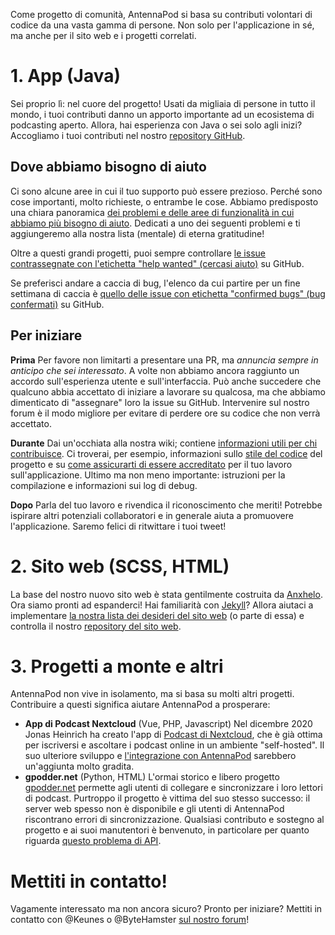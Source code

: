 Come progetto di comunità, AntennaPod si basa su contributi volontari di codice
da una vasta gamma di persone. Non solo per l'applicazione in sé, ma anche per
il sito web e i progetti correlati.

# 1. App (Java)

Sei proprio lì: nel cuore del progetto! Usati da migliaia di persone in tutto il
mondo, i tuoi contributi danno un apporto importante ad un ecosistema di
podcasting aperto. Allora, hai esperienza con Java o sei solo agli inizi?
Accogliamo i tuoi contributi nel nostro [repository
GitHub](https://github.com/AntennaPod/AntennaPod).

## Dove abbiamo bisogno di aiuto

Ci sono alcune aree in cui il tuo supporto può essere prezioso. Perché sono cose
importanti, molto richieste, o entrambe le cose. Abbiamo predisposto una chiara
panoramica [dei problemi e delle aree di funzionalità in cui abbiamo più bisogno
di aiuto](https://github.com/AntennaPod/AntennaPod/projects/2). Dedicati a uno
dei seguenti problemi e ti aggiungeremo alla nostra lista (mentale) di eterna
gratitudine!

Oltre a questi grandi progetti, puoi sempre controllare [le issue contrassegnate
con l'etichetta "help wanted" (cercasi
aiuto)](https://github.com/AntennaPod/AntennaPod/labels/help%20wanted) su GitHub.

Se preferisci andare a caccia di bug, l'elenco da cui partire per un fine
settimana di caccia è [quello delle issue con etichetta "confirmed bugs" (bug
confermati)](https://github.com/AntennaPod/AntennaPod/labels/Type%3A%20Confirmed%20bug)
su GitHub.

## Per iniziare

**Prima** Per favore non limitarti a presentare una PR, ma *annuncia sempre in
anticipo che sei interessato*. A volte non abbiamo ancora raggiunto un accordo
sull'esperienza utente e sull'interfaccia. Può anche succedere che qualcuno
abbia accettato di iniziare a lavorare su qualcosa, ma che abbiamo dimenticato
di "assegnare" loro la issue su GitHub. Intervenire sul nostro forum è il modo
migliore per evitare di perdere ore su codice che non verrà accettato.

**Durante** Dai un'occhiata alla nostra wiki; contiene [informazioni utili per
chi contribuisce](https://github.com/AntennaPod/AntennaPod/wiki). Ci troverai,
per esempio, informazioni sullo [stile del
codice](https://github.com/AntennaPod/AntennaPod/wiki/Code-style) del progetto e
su [come assicurarti di essere
accreditato](https://github.com/AntennaPod/AntennaPod/wiki/Getting-accredited-on-the-Contributors-page)
per il tuo lavoro sull'applicazione. Ultimo ma non meno importante: istruzioni
per la compilazione e informazioni sui log di debug.

**Dopo** Parla del tuo lavoro e rivendica il riconoscimento che meriti! Potrebbe
ispirare altri potenziali collaboratori e in generale aiuta a promuovere
l'applicazione. Saremo felici di ritwittare i tuoi tweet!

# 2. Sito web (SCSS, HTML)

La base del nostro nuovo sito web è stata gentilmente costruita da
[Anxhelo](https://lushka.al). Ora siamo pronti ad espanderci! Hai familiarità
con [Jekyll](https://jekyllrb.com/)? Allora aiutaci a implementare [la nostra
lista dei desideri del sito
web](https://forum.antennapod.org/t/sitemap-for-the-new-website/240) (o parte di
essa) e controlla il nostro [repository del sito
web](https://github.com/AntennaPod/antennapod.github.io).

# 3. Progetti a monte e altri

AntennaPod non vive in isolamento, ma si basa su molti altri progetti.
Contribuire a questi significa aiutare AntennaPod a prosperare:

* **App di Podcast Nextcloud** (Vue, PHP, Javascript) Nel dicembre 2020 Jonas
Heinrich ha creato l'app di [Podcast di
Nextcloud](https://apps.nextcloud.com/apps/podcast), che è già ottima per
iscriversi e ascoltare i podcast online in un ambiente "self-hosted". Il suo
ulteriore sviluppo e [l'integrazione con
AntennaPod](https://git.project-insanity.org/onny/nextcloud-app-podcast/-/issues/103)
sarebbero un'aggiunta molto gradita.
* **gpodder.net** (Python, HTML) L'ormai storico e libero progetto
[gpodder.net](https://gpodder.net/) permette agli utenti di collegare e
sincronizzare i loro lettori di podcast. Purtroppo il progetto è vittima del suo
stesso successo: il server web spesso non è disponibile e gli utenti di
AntennaPod riscontrano errori di sincronizzazione. Qualsiasi contributo e
sostegno al progetto e ai suoi manutentori è benvenuto, in particolare per
quanto riguarda [questo problema di
API](https://github.com/gpodder/mygpo/issues/128).

# Mettiti in contatto!

Vagamente interessato ma non ancora sicuro? Pronto per iniziare? Mettiti in
contatto con @Keunes o @ByteHamster [sul nostro
forum](https://forum.antennapod.org)!
